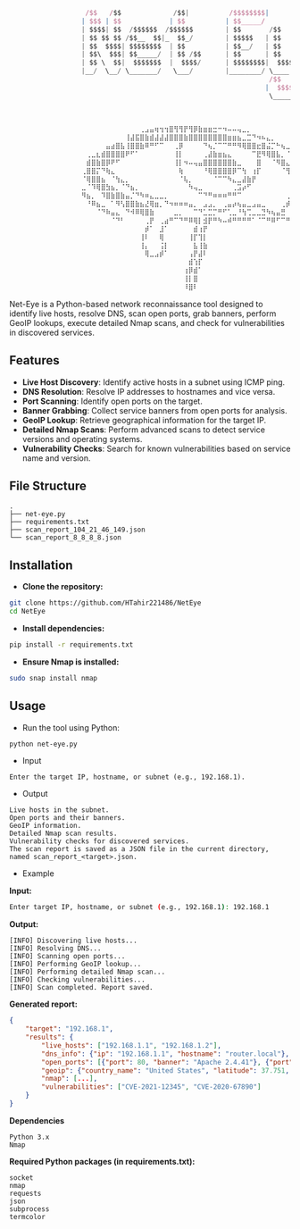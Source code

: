 ```jsx
                   /$$   /$$             /$$|          /$$$$$$$$|
                  | $$$ | $$            | $$          | $$_____/
                  | $$$$| $$  /$$$$$$  /$$$$$$        | $$       /$$   /$$  /$$$$$$
                  | $$ $$ $$ /$$__  $$|_  $$_/        | $$$$$   | $$  | $$ /$$__  $$
                  | $$  $$$$| $$$$$$$$  | $$          | $$__/   | $$  | $$| $$$$$$$$
                  | $$\  $$$| $$_____/  | $$ /$$      | $$      | $$  | $$| $$_____/
                  | $$ \  $$|  $$$$$$$  |  $$$$/      | $$$$$$$$|  $$$$$$$|  $$$$$$$
                  |__/  \__/ \_______/   \___/        |________/ \____  $$ \_______/
                                                                 /$$  | $$
                                                                |  $$$$$$/
                                                                 \______/
                  
                            
                  
                  ⠀⠀⠀⠀⠀⠀⠀⠀⠀⠀⠀⠀⢀⣠⣤⢶⢲⢲⣿⢻⢻⡟⢻⡿⣷⣶⣶⣒⠒⠲⠤⠤⢤⣀⡀⠀⠀⠀⠀⠀⠀⠀⠀⠀⠀⠀⠀⠀⠀⠀⠀⠀⠀⠀⠀⠀⠀
                  ⠀⠀⠀⠀⠀⠀⠀⠀⠀⢸⣼⣯⣿⣷⣾⣼⣼⣼⣿⣿⣿⣷⣿⣿⣿⣿⣿⣿⣿⣿⣶⣶⣦⣀⣉⠙⠲⠦⣄⡀⠀⠀⠀⠀⠀⠀⠀⠀⠀⠀⠀⠀⠀⠀⠀⠀⠀
                  ⠀⠀⠀⠀⠀⣤⣴⣿⣧⢸⣿⣿⣷⠿⠛⠋⠉⠀⠀⢀⡿⠀⠀⠀⠀⠙⢦⡈⠉⠉⠛⠛⠻⢿⣿⣿⣖⣿⣬⡉⠓⢦⣀⠀⠀⠀⠀⠀⠀⠀⠀⠀⠀⠀⠀⠀⠀
                  ⠀⢀⣀⣆⣾⣿⣿⣿⣿⠟⠋⠁⠀⠀⠀⠀⠀⠀⠀⢸⡇⠀⠀⠀⠀⢀⣼⣷⣶⣦⣄⠀⠀⠀⠀⠉⣟⠻⢿⣿⣧⡀⠈⠙⠒⠛⠁⠀⠀⠀⠀⠀⠀⠀⠀⠀⠀
                  ⠀⣾⣿⣷⣿⡿⠟⠋⠀⠀⠀⠀⠀⠀⠀⠀⠀⠀⠀⢸⡇⠲⠤⢤⣤⣿⣿⣿⣿⣿⣿⣷⣀⠀⠀⠀⣿⠀⠀⠈⠻⣿⣄⠀⠀⠀⠀⠀⠀⠀⠀⠀⠀⠀⠀⠀⠀
                  ⢀⣿⣿⡍⠙⢷⣄⠀⠀⠀⠀⠀⠀⠀⠀⠀⠀⠀⠀⠀⢷⠀⠀⠀⠀⠘⢿⣿⣿⣿⣿⡿⠉⢳⠀⢰⡏⠀⠀⠀⠀⠈⢻⡄⠀⠀⠀⠀⠀⠀⠀⠀⠀⠀⠀
                  ⠈⢿⣿⣿⣦⠀⠈⢳⣄⡀⠀⠀⠀⠀⠀⠀⠀⠀⠀⠀⠈⢧⡀⠀⠀⠀⠀⠈⠉⠉⠳⣄⣀⣼⣷⡟⠀⠀⠀⠀⠀⠀⠀⢻⣄⠀⠀⠀⠀⠀⠀⠀⠀⠀⠀
                  ⣀⠈⠹⢿⣿⣳⣦⡀⠈⠙⣦⡀⠀⠀⠀⠀⠀⠀⠀⠀⠀⠀⠳⢤⣀⠀⠀⠀⠀⠀⠀⢀⣩⡴⠋⠀⠀⠀⠀⠀⠀⠀⠀⢸⠻⣆⠀⠀⠀⠀⠀⠀⠀⠀⠀
                  ⠻⣦⡀⠀⠹⣿⣷⣿⣷⣤⡈⠙⠳⠶⣄⣀⣀⡀⠀⠀⠀⠀⠀⠀⠉⠙⠛⠶⠶⠶⠛⠛⠉⠀⠀⠀⠀⠀⠀⠀⠀⠀⢀⡿⠀⠙⣧⠀⠀⠀⠀⠀⠀⠀⠀
                  ⠀⠘⠿⣦⣀⠀⠁⠻⢣⣿⣿⣷⣦⣜⢿⣶⡀⠙⠲⠶⠶⠶⣤⡀⠀⣠⣠⡀⠀⢀⣤⡴⢦⣤⣀⣠⣤⣀⠀⠀⠀⢀⡾⡃⠠⡀⠘⣦⠀⠀⠀⠀⠀⠀⠀
                  ⠀⠀⠀⠈⠙⠷⣤⣄⠀⠙⠺⠿⢿⣿⣷⠀⠀⠀⠀⣀⡀⠀⠀⠉⠙⣁⣉⡉⠛⠋⢁⣀⠘⢳⢉⣀⣀⣙⠳⢦⣤⣛⠀⠛⠶⣝⠀⠘⣦⡀⠀⠀⠀⠀⠀
                  ⠀⠀⠀⠀⠀⠀⠈⠙⠃⠀⠀⠀⠀⢀⡟⠀⢀⣴⠛⠉⠙⠛⠿⢿⡇⣺⡟⠛⠳⠤⠾⠛⠛⠛⠛⠁⠈⠉⠛⠿⠋⠉⠛⠛⠓⠾⠶⠦⣌⣳⡀⠀⠀⠀⠀
                  ⠀⠀⠀⠀⠀⠀⠀⠀⠀⠀⠀⠀⠀⡾⠁⠀⣸⠁⠀⠀⠀⠀⠀⣾⢰⡟⠀⠀⠀⠀⠀⠀⠀⠀⠀⠀⠀⠀⠀⠀⠀⠀⠀⠀⠀⠀⠀⠀⠀⠀⠀⠀⠀⠀⠀
                  ⠀⠀⠀⠀⠀⠀⠀⠀⠀⠀⠀⠀⢸⠇⠀⠀⢿⠀⠀⠀⠀⠀⢸⡏⢹⡇⠀⠀⠀⠀⠀⠀⠀⠀⠀⠀⠀⠀⠀⠀⠀⠀⠀⠀⠀⠀⠀⠀⠀⠀⠀⠀⠀⠀⠀
                  ⠀⠀⠀⠀⠀⠀⠀⠀⠀⠀⠀⠀⢸⡄⠀⠀⢨⡇⠀⠀⠀⠀⠀⣧⢸⣷⠀⠀⠀⠀⠀⠀⠀⠀⠀⠀⠀⠀⠀⠀⠀⠀⠀⠀⠀⠀⠀⠀⠀⠀⠀⠀⠀⠀⠀
                  ⠀⠀⠀⠀⠀⠀⠀⠀⠀⠀⠀⠀⠀⢿⣀⣠⡾⠁⠀⠀⠀⠀⢠⡟⣼⠇⠀⠀⠀⠀⠀⠀⠀⠀⠀⠀⠀⠀⠀⠀⠀⠀⠀⠀⠀⠀⠀⠀⠀⠀⠀⠀⠀⠀⠀
                  ⠀⠀⠀⠀⠀⠀⠀⠀⠀⠀⠀⠀⠀⠀⠀⠀⠀⠀⠀⠀⠀⠀⣾⢱⡏⠀⠀⠀⠀⠀⠀⠀⠀⠀⠀⠀⠀⠀⠀⠀⠀⠀⠀⠀⠀⠀⠀⠀⠀⠀⠀⠀⠀⠀⠀
                  ⠀⠀⠀⠀⠀⠀⠀⠀⠀⠀⠀⠀⠀⠀⠀⠀⠀⠀⠀⠀⠀⢰⡿⣾⠁⠀⠀⠀⠀⠀⠀⠀⠀⠀⠀⠀⠀⠀⠀⠀⠀⠀⠀⠀⠀⠀⠀⠀⠀⠀⠀⠀⠀⠀⠀
                  ⠀⠀⠀⠀⠀⠀⠀⠀⠀⠀⠀⠀⠀⠀⠀⠀⠀⠀⠀⠀⠀⢸⡇⣿⠀⠀⠀⠀⠀⠀⠀⠀⠀⠀⠀⠀⠀⠀⠀⠀⠀⠀⠀⠀⠀⠀⠀⠀⠀⠀⠀⠀⠀⠀⠀
                  ⠀⠀⠀⠀⠀⠀⠀⠀⠀⠀⠀⠀⠀⠀⠀⠀⠀⠀⠀⠀⠀⠸⣿⠇⠀⠀⠀
```

Net-Eye is a Python-based network reconnaissance tool designed to identify live hosts, resolve DNS, scan open ports, grab banners, perform GeoIP lookups, execute detailed Nmap scans, and check for vulnerabilities in discovered services.

## Features

- **Live Host Discovery**: Identify active hosts in a subnet using ICMP ping.
- **DNS Resolution**: Resolve IP addresses to hostnames and vice versa.
- **Port Scanning**: Identify open ports on the target.
- **Banner Grabbing**: Collect service banners from open ports for analysis.
- **GeoIP Lookup**: Retrieve geographical information for the target IP.
- **Detailed Nmap Scans**: Perform advanced scans to detect service versions and operating systems.
- **Vulnerability Checks**: Search for known vulnerabilities based on service name and version.

## File Structure

```console
.
├── net-eye.py
├── requirements.txt
├── scan_report_104_21_46_149.json
└── scan_report_8_8_8_8.json
```

## Installation

- **Clone the repository:**

```bash
git clone https://github.com/HTahir221486/NetEye
cd NetEye
```

- **Install dependencies:**

```bash
pip install -r requirements.txt
```

- **Ensure Nmap is installed:**

```bash
sudo snap install nmap
```

## Usage

- Run the tool using Python:

```bash
python net-eye.py
```

- Input

```console
Enter the target IP, hostname, or subnet (e.g., 192.168.1).
```

- Output

```console
Live hosts in the subnet.
Open ports and their banners.
GeoIP information.
Detailed Nmap scan results.
Vulnerability checks for discovered services.
The scan report is saved as a JSON file in the current directory, named scan_report_<target>.json.
```

- Example

**Input:**

```bash
Enter target IP, hostname, or subnet (e.g., 192.168.1): 192.168.1
```

**Output:**

```console
[INFO] Discovering live hosts...
[INFO] Resolving DNS...
[INFO] Scanning open ports...
[INFO] Performing GeoIP lookup...
[INFO] Performing detailed Nmap scan...
[INFO] Checking vulnerabilities...
[INFO] Scan completed. Report saved.
```

**Generated report:**

```json
{
    "target": "192.168.1",
    "results": {
        "live_hosts": ["192.168.1.1", "192.168.1.2"],
        "dns_info": {"ip": "192.168.1.1", "hostname": "router.local"},
        "open_ports": [{"port": 80, "banner": "Apache 2.4.41"}, {"port": 22, "banner": "OpenSSH 7.6"}],
        "geoip": {"country_name": "United States", "latitude": 37.751, "longitude": -97.822},
        "nmap": [...],
        "vulnerabilities": ["CVE-2021-12345", "CVE-2020-67890"]
    }
}
```
**Dependencies**

```console
Python 3.x
Nmap
```

**Required Python packages (in requirements.txt):**

```console
socket
nmap
requests
json
subprocess
termcolor
```
